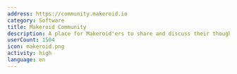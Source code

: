 ```yaml
---
address: https://community.makeroid.io
category: Software
title: Makeroid Community
description: A place for Makeroid'ers to share and discuss their thoughts
userCount: 1504
icon: makeroid.png
activity: high
language: en
---
```

